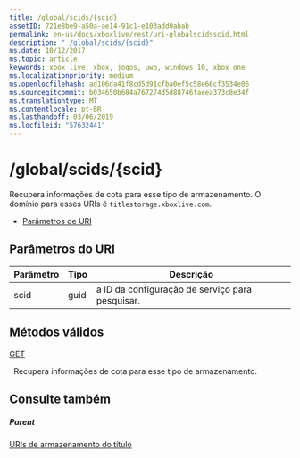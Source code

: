 ```yaml
---
title: /global/scids/{scid}
assetID: 721e8be9-a50a-ae14-91c1-e103add0abab
permalink: en-us/docs/xboxlive/rest/uri-globalscidsscid.html
description: " /global/scids/{scid}"
ms.date: 10/12/2017
ms.topic: article
keywords: xbox live, xbox, jogos, uwp, windows 10, xbox one
ms.localizationpriority: medium
ms.openlocfilehash: ad106da41f8cd5d91cfba0ef5c58e66cf3534e06
ms.sourcegitcommit: b034650b684a767274d5d88746faeea373c8e34f
ms.translationtype: MT
ms.contentlocale: pt-BR
ms.lasthandoff: 03/06/2019
ms.locfileid: "57632441"
---
```

# <a name="globalscidsscid"></a>/global/scids/{scid}
Recupera informações de cota para esse tipo de armazenamento. O domínio para esses URIs é `titlestorage.xboxlive.com`.
 
  * [Parâmetros de URI](#ID4EV)
 
<a id="ID4EV"></a>

 
## <a name="uri-parameters"></a>Parâmetros do URI
 
| Parâmetro| Tipo| Descrição| 
| --- | --- | --- | 
| scid| guid| a ID da configuração de serviço para pesquisar.| 
  
<a id="ID4ETB"></a>

 
## <a name="valid-methods"></a>Métodos válidos

[GET](uri-globalscidsscid-get.md)

&nbsp;&nbsp;Recupera informações de cota para esse tipo de armazenamento. 
 
<a id="ID4E4B"></a>

 
## <a name="see-also"></a>Consulte também
 
<a id="ID4E6B"></a>

 
##### <a name="parent"></a>Parent 

[URIs de armazenamento do título](atoc-reference-storagev2.md)

   